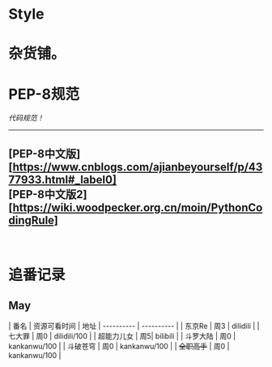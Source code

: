 # Style
#  杂货铺。  
  
    
      
        
          
#  PEP-8规范  

*代码规范！*  

---
[PEP-8中文版]<br>[https://www.cnblogs.com/ajianbeyourself/p/4377933.html#_label0]<br>
[PEP-8中文版2]<br>[https://wiki.woodpecker.org.cn/moin/PythonCodingRule]
---
<br>  
   
     
       
       


# 追番记录
## May
| 番名 | 资源可看时间 | 地址
| ---------- | ---------- |
| 东京Re | 周3 | dilidili |
| 七大罪 | 周0 | dilidili/100 |
| 超能力儿女 | 周5| bilibili |
| 斗罗大陆 | 周0 | kankanwu/100 |
| 斗破苍穹 | 周0 | kankanwu/100 |
| ~~全职高手~~ | 周0 | kankanwu/100 |
